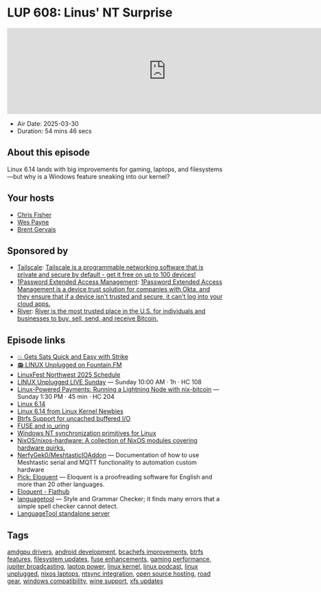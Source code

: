 # LUP 608: Linus' NT Surprise

<iframe src="https://player.fireside.fm/v2/RUkczH-V+w6flKuVp?theme=dark" width="740" height="200" frameborder="0" scrolling="no"></iframe>

* Air Date: 2025-03-30
* Duration: 54 mins 46 secs

## About this episode

Linux 6.14 lands with big improvements for gaming, laptops, and filesystems—but why is a Windows feature sneaking into our kernel?

## Your hosts
* [Chris Fisher](https://linuxunplugged.com/hosts/chrislas)
* [Wes Payne](https://linuxunplugged.com/hosts/wes)
* [Brent Gervais](https://linuxunplugged.com/hosts/brent)

## Sponsored by

  * [Tailscale](http://tailscale.com/linuxunplugged): [Tailscale is a programmable networking software that is private and secure by default - get it free on up to 100 devices!](http://tailscale.com/linuxunplugged)
  * [1Password Extended Access Management](https://1password.com/unplugged): [1Password Extended Access Management is a device trust solution for companies with Okta, and they ensure that if a device isn't trusted and secure, it can't log into your cloud apps.](https://1password.com/unplugged)
  * [River](https://partner.river.com/jupiter): [River is the most trusted place in the U.S. for individuals and businesses to buy, sell, send, and receive Bitcoin.](https://partner.river.com/jupiter)



## Episode links

  * [💥 Gets Sats Quick and Easy with Strike](https://strike.me/ "💥 Gets Sats Quick and Easy with Strike")
  * [📻 LINUX Unplugged on Fountain.FM](https://www.fountain.fm/show/dWiuBeqpDSM86AwXRXov "📻 LINUX Unplugged  on Fountain.FM")
  * [LinuxFest Northwest 2025 Schedule](https://lfnw2025.sessionize.com/ "LinuxFest Northwest 2025 Schedule")
  * [LINUX Unplugged LIVE Sunday](https://lfnw2025.sessionize.com/session/861838 "LINUX Unplugged LIVE Sunday") — Sunday 10:00 AM · 1h · HC 108
  * [Linux-Powered Payments: Running a Lightning Node with nix-bitcoin](https://lfnw2025.sessionize.com/session/833133 "Linux-Powered Payments: Running a Lightning Node with nix-bitcoin") — Sunday 1:30 PM · 45 min · HC 204
  * [Linux 6.14](https://www.phoronix.com/review/linux-614-features "Linux 6.14")
  * [Linux 6.14 from Linux Kernel Newbies](https://kernelnewbies.org/Linux_6.14 "Linux 6.14 from Linux Kernel Newbies")
  * [Btrfs Support for uncached buffered I/O](https://kernelnewbies.org/Linux_6.14#Support_for_uncached_buffered_I.2FO "Btrfs Support for uncached buffered I/O")
  * [FUSE and io_uring](https://lwn.net/Articles/932079/ "FUSE and io_uring")
  * [Windows NT synchronization primitives for Linux](https://lwn.net/Articles/961884/ "Windows NT synchronization primitives for Linux")
  * [NixOS/nixos-hardware: A collection of NixOS modules covering hardware quirks.](https://github.com/NixOS/nixos-hardware "NixOS/nixos-hardware: A collection of NixOS modules covering hardware quirks.")
  * [NerfyGek0/MeshtasticIOAddon](https://github.com/NerfyGek0/MeshtasticIOAddon "NerfyGek0/MeshtasticIOAddon") — Documentation of how to use Meshtastic serial and MQTT functionality to automation custom hardware
  * [Pick: Eloquent](https://github.com/sonnyp/Eloquent "Pick: Eloquent") — Eloquent is a proofreading software for English and more than 20 other languages.
  * [Eloquent - Flathub](https://flathub.org/apps/re.sonny.Eloquent "Eloquent - Flathub")
  * [languagetool](https://github.com/languagetool-org/languagetool/tree/master "languagetool") — Style and Grammar Checker; it finds many errors that a simple spell checker cannot detect.
  * [LanguageTool standalone server](https://github.com/languagetool-org/languagetool/tree/master/languagetool-standalone "LanguageTool standalone server")



## Tags

[amdgpu drivers](https://linuxunplugged.com/tags/amdgpu%20drivers), [android development](https://linuxunplugged.com/tags/android%20development), [bcachefs improvements](https://linuxunplugged.com/tags/bcachefs%20improvements), [btrfs features](https://linuxunplugged.com/tags/btrfs%20features), [filesystem updates](https://linuxunplugged.com/tags/filesystem%20updates), [fuse enhancements](https://linuxunplugged.com/tags/fuse%20enhancements), [gaming performance](https://linuxunplugged.com/tags/gaming%20performance), [jupiter broadcasting](https://linuxunplugged.com/tags/jupiter%20broadcasting), [laptop power](https://linuxunplugged.com/tags/laptop%20power), [linux kernel](https://linuxunplugged.com/tags/linux%20kernel), [linux podcast](https://linuxunplugged.com/tags/linux%20podcast), [linux unplugged](https://linuxunplugged.com/tags/linux%20unplugged), [nixos laptops](https://linuxunplugged.com/tags/nixos%20laptops), [ntsync integration](https://linuxunplugged.com/tags/ntsync%20integration), [open source hosting](https://linuxunplugged.com/tags/open%20source%20hosting), [road gear](https://linuxunplugged.com/tags/road%20gear), [windows compatibility](https://linuxunplugged.com/tags/windows%20compatibility), [wine support](https://linuxunplugged.com/tags/wine%20support), [xfs updates](https://linuxunplugged.com/tags/xfs%20updates)